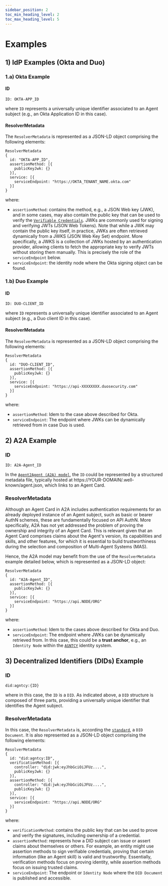 ```yaml
---
sidebar_position: 2
toc_min_heading_level: 2
toc_max_heading_level: 5
---
```


# Examples

## 1) IdP Examples (Okta and Duo)

### 1.a) Okta Example

#### ID

```
ID: OKTA-APP_ID
```

where `ID` represents a universally unique identifier associated to an Agent subject (e.g., an Okta Application ID in this case).

#### ResolverMetadata

The `ResolverMetadata` is represented as a JSON-LD object comprising the following elements:

```
ResolverMetadata
{
  id: "OKTA-APP_ID",
  assertionMethod: [{
    publicKeyJwk: {}
  }],
  service: [{
    serviceEndpoint: "https://OKTA_TENANT_NAME.okta.com"
  }]
}
```

where:

- `assertionMethod`: contains the method, e.g., a JSON Web key (JWK), and in some cases, may also contain the public key that can be used to verify the [`Verifiable Credentials`](/docs/vc/intro). JWKs are commonly used for signing and verifying JWTs (JSON Web Tokens). Note that while a JWK may contain the public key itself, in practice, JWKs are often retrieved dynamically from a JWKS (JSON Web Key Set) endpoint. More specifically, a JWKS is a collection of JWKs hosted by an authentication provider, allowing clients to fetch the appropriate key to verify JWTs without storing them manually. This is precisely the role of the `serviceEndpoint` below.
- `serviceEndpoint`: the identity node where the Okta signing object can be found.

### 1.b) Duo Example

#### ID

```
ID: DUO-CLIENT_ID
```

where `ID` represents a universally unique identifier associated to an Agent subject (e.g., a Duo client ID in this case).

#### ResolverMetadata

The `ResolverMetadata` is represented as a JSON-LD object comprising the following elements:

```
ResolverMetadata
{
  id: "DUO-CLIENT_ID",
  assertionMethod: [{
    publicKeyJwk: {}
  }],
  service: [{
    serviceEndpoint: "https://api-XXXXXXXX.duosecurity.com"
  }]
}
```

where:

- `assertionMethod`: Idem to the case above described for Okta.
- `serviceEndpoint`: The endpoint where JWKs can be dynamically retrieved from in case Duo is used.

## 2) A2A Example

### ID

```
ID: A2A-Agent_ID
```

In the [`Agent2Agent (A2A) model`](https://google.github.io/A2A/#/documentation), the `ID` could be represented by a structured metadata file, typically hosted at https://YOUR-DOMAIN/.well-known/agent.json, which links to an Agent Card.

### ResolverMetadata

Although an Agent Card in A2A includes authentication requirements for an already deployed instance of an Agent subject, such as basic or bearer AuthN schemes, these are fundamentally focused on API AuthN. More specifically, A2A has not yet addressed the problem of proving the ownership and integrity of an Agent Card. This is relevant given that an Agent Card comprises claims about the Agent's version, its capabilities and skills, and other features, for which it is essential to build trustworthiness during the selection and composition of Multi-Agent Systems (MAS).

Hence, the A2A model may benefit from the use of the `ResolverMetadata` example detailed below, which is represented as a JSON-LD object:

```
ResolverMetadata
{
  id: "A2A-Agent_ID",
  assertionMethod: [{
    publicKeyJwk: {}
  }],
  service: [{
    serviceEndpoint: "https://api.NODE/ORG"
  }]
}
```

where:

- `assertionMethod`: Idem to the cases above described for Okta and Duo.
- `serviceEndpoint`: The endpoint where JWKs can be dynamically retrieved from. In this case, this could be a **trust anchor**, e.g., an `Identity Node` within the [`AGNTCY`](https://agntcy.org/) identity system.

## 3) Decentralized Identifiers (DIDs) Example

### ID

```
did:agntcy:{ID}
```

where in this case, the `ID` is a `DID`. As indicated above, a `DID` structure is composed of three parts, providing a universally unique identifier that identifies the Agent subject.

### ResolverMetadata

In this case, the `ResolverMetadata` is, according the [`standard`](https://www.w3.org/TR/did-1.1/), a `DID Document`. It is also represented as a JSON-LD object comprising the following elements:

```
ResolverMetadata
{
  id: "did:agntcy:ID",
  verificationMethod: [{
    controller: "did:jwk:eyJhbGciOiJFUz....",
    publicKeyJwk: {}
  }],
  assertionMethod: [{
    controller: "did:jwk:eyJhbGciOiJFUz....",
    publicKeyJwk: {}
  }],
  service: [{
    serviceEndpoint: "https://api.NODE/ORG"
  }]
}
```

where:

- `verificationMethod`: contains the public key that can be used to prove and verify the signatures, including ownership of a credential.
- `assertionMethod`: represents how a DID subject can issue or assert claims about themselves or others. For example, an entity might use assertion methods to sign verifiable credentials, proving that certain information (like an Agent skill) is valid and trustworthy. Essentially, verification methods focus on proving identity, while assertion methods focus on issuing trusted claims.
- `serviceEndpoint`: The endpoint or `Identity Node` where the `DID Document` is published and accessible.
